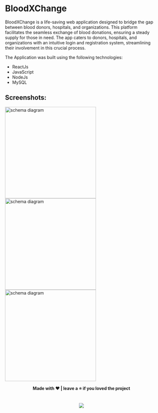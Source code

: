 # BloodXChange

BloodXChange is a life-saving web application designed to bridge the gap between blood donors, hospitals, and organizations. This platform facilitates the seamless exchange of blood donations, ensuring a steady supply for those in need. The app caters to donors, hospitals, and organizations with an intuitive login and registration system, streamlining their involvement in this crucial process.

The Application was built using the following technologies: 
- ReactJs
- JavaScript
- NodeJs
- MySQL

## Screenshots:
<p>
<img src = "https://res.cloudinary.com/dpcpegpsn/image/upload/v1690901234/Screenshot_733_rmfhtq.png" alt = "schema diagram" width = "300" />
<img src = "https://res.cloudinary.com/dpcpegpsn/image/upload/v1690901235/Screenshot_736_mv654v.png" alt = "schema diagram" width = "300" />
<img src = "https://res.cloudinary.com/dpcpegpsn/image/upload/v1690901796/Screenshot_738_dvvgyp.png" alt = "schema diagram" width = "300" />
</p>

<p align=center>
<b>Made with ❤️ | leave a ⭐ if you loved the project</b>
<br/>
<br/>
<br/>
<a href="https://www.buymeacoffee.com/lonebots"><img src="https://img.buymeacoffee.com/button-api/?text=Buy me a coffee&emoji=&slug=lonebots&button_colour=FFDD00&font_colour=000000&font_family=Poppins&outline_colour=000000&coffee_colour=ffffff" /></a>
</p>

